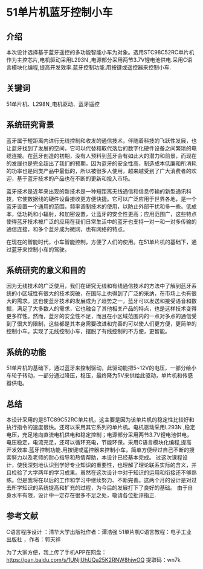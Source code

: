 # 51单片机蓝牙控制小车

## 介绍
 本次设计选择基于蓝牙遥控的多功能智能小车为对象。选用STC98C52RC单片机作为主控芯片,电机驱动采用L293N ,电源部分采用两节3.7V锂电池供电.采用C语言模块化编程,提高开发效率.蓝牙控制功能.用按键或遥控器来控制小车.

## 关键词
51单片机、L298N_电机驱动、蓝牙遥控


## 系统研究背景

  蓝牙属于短距离内进行无线控制和收发的通信技术，伴随着科技的飞跃性发展，也让蓝牙找到了发展的空间，它可以代替和取代落后的数字化硬件设备之间繁琐的电缆连接。在蓝牙创造的初期，没有人预料到蓝牙会有如此大的潜力和前景，而现在的发展也是完全超出了我们的预期，因为蓝牙的安全性高，制造成本低廉和所消耗的功率也是同类产品中最低的，所以被很多人使用，越来越受到了广大消费者的欢迎，基于蓝牙技术的产品也在不断的更新和投入市场。

  蓝牙技术是近年来出现的新技术是一种短距离无线通信和信息传输的新型通讯科技，它使数据线的硬件设备接收更方便快捷。它可以广泛应用于世界各地，是一个蓝牙设置一个通用的范围，频率调制技术的使用，以防止外部干扰和多一些。低成本，低功耗和小辐射，和加密设置，让蓝牙的安全性更高；应用范围广，这些特点使得蓝牙技术被广泛的应用在我们日常生活中的蓝牙也支持一对一和一对多传输的通信连接，和多个蓝牙成为微网，也有网络的特点。
  
  在现在的智能时代，小车智能控制，方便了人们的使用。在51单片机的基础下，通过蓝牙来控制小车的驾驶。

## 系统研究的意义和目的
  因为无线技术的广泛使用，我们在研究无线和有线通信技术的方法中了解到蓝牙系统的小区域性有很大的技术突破，在国际上也得到了广泛的采纳，在市场上也有很大的需求。这也使蓝牙技术的发展成为了趋势之一，蓝牙可以发送和接受语音和数据，满足了大多数人的需求，它也融合了其他相关产品的特点，也是这样技术变得更多样性。然而，蓝牙的安全性不足，而且在小区域范围内的一点对多点的通信受到了很大的限制，这些都是其本身需要改进和完善的可以使人们更方便，更简单的控制小车。实现了无线控制小车，摆脱了有线控制的不方便，更智能。
  
## 系统的功能
51单片机的基础下，通过蓝牙来控制驱动，此驱动能把5~12V的电压，一部分给小车轮子转动，一部分通过降压，稳压，最终降为5V来供给此驱动，单片机和传感器供电。

## 总结
 本设计采用的是STC89C52RC单片机，这主要是因为该单片机的稳定性比较好和执行指令的速度很快。还可以采用其它系列的单片机。电机驱动采用L293N ,稳定电压，充足地向直流电机供电和稳定控制；电源部分采用两节3.7V锂电池供电，电压稳定，电流充足，还可以循环充电，节能环保。采用C语言模块化编程,提高开发效率.蓝牙控制功能.用按键或遥控器来控制小车，简单方便经过自己不断的搜索努力以及老师的耐心指导和热情帮助，本设计已经基本完成。
 过这次课程设计，使我深刻地认识到学好专业知识的重要性，也理解了理论联系实际的含义，并且检验了大学两年的学习成果。虽然在这次设计中对于知识的运用和衔接还不够熟练。但是我将在以后的工作和学习中继续努力、不断完善。这两个月的设计是对过去所学知识的系统提高和扩充的过程，为今后的发展打下了良好的基础。  由于自身水平有限，设计中一定存在很多不足之处，敬请各位批评指正.
 
## 参考文献
C语言程序设计 ：清华大学出版社作者：谭浩强
51单片机C语言教程：电子工业出版社 ，作者：郭天祥

为了大家方便，我上传了手机APP在网盘：https://pan.baidu.com/s/1UNjlUhUQa25K2RNW8hjwOQ
提取码：wn7k 

